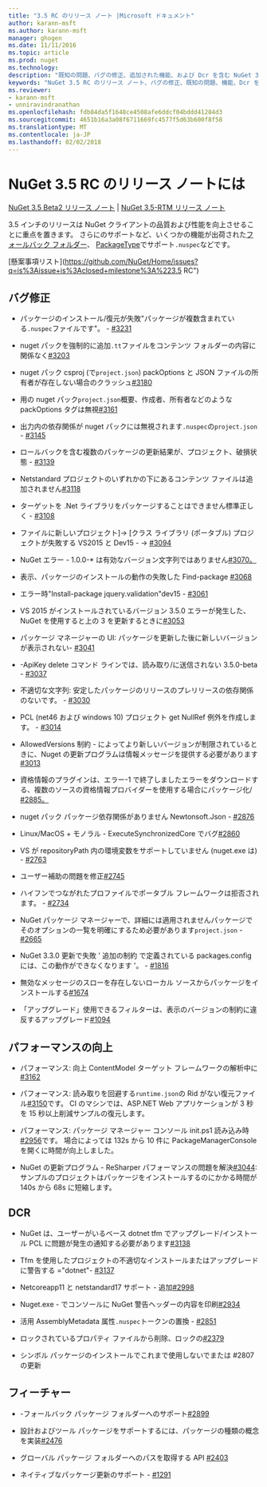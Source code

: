 ```yaml
---
title: "3.5 RC のリリース ノート |Microsoft ドキュメント"
author: karann-msft
ms.author: karann-msft
manager: ghogen
ms.date: 11/11/2016
ms.topic: article
ms.prod: nuget
ms.technology: 
description: "既知の問題、バグの修正、追加された機能、および Dcr を含む NuGet 3.5 RC のリリース ノートします。"
keywords: "NuGet 3.5 RC のリリース ノート、バグの修正、既知の問題、機能、Dcr を追加します。"
ms.reviewer:
- karann-msft
- unniravindranathan
ms.openlocfilehash: fdb84da5f1648ce4508afe6ddcf04bddd41284d3
ms.sourcegitcommit: 4651b16a3a08f6711669fc4577f5d63b600f8f58
ms.translationtype: MT
ms.contentlocale: ja-JP
ms.lasthandoff: 02/02/2018
---
```

# <a name="nuget-35-rc-release-notes"></a>NuGet 3.5 RC のリリース ノートには

[NuGet 3.5 Beta2 リリース ノート](../release-notes/nuget-3.5-Beta2.md) | [NuGet 3.5-RTM リリース ノート](../release-notes/nuget-3.5-RTM.md)

3.5 インチのリリースは NuGet クライアントの品質および性能を向上させることに重点を置きます。 さらにのサポートなど、いくつかの機能が出荷された[フォールバック フォルダー](https://github.com/NuGet/Home/issues/2899)、 [PackageType](https://github.com/NuGet/Home/issues/2476)でサポート`.nuspec`などです。

[懸案事項リスト](https://github.com/NuGet/Home/issues?q=is%3Aissue+is%3Aclosed+milestone%3A%223.5 RC")

## <a name="bug-fixes"></a>バグ修正

* パッケージのインストール/復元が失敗"パッケージが複数含まれている`.nuspec`ファイルです"。 - [#3231](https://github.com/NuGet/Home/issues/3231)

* nuget パックを強制的に追加`.tt`ファイルをコンテンツ フォルダーの内容に関係なく[#3203](https://github.com/NuGet/Home/issues/3203)

* nuget パック csproj (で`project.json`) packOptions と JSON ファイルの所有者が存在しない場合のクラッシュ[#3180](https://github.com/NuGet/Home/issues/3180)

* 用の nuget パック`project.json`概要、作成者、所有者などのような packOptions タグは無視[#3161](https://github.com/NuGet/Home/issues/3161)

* 出力内の依存関係が nuget パックには無視されます`.nuspec`の`project.json`  -  [#3145](https://github.com/NuGet/Home/issues/3145)

* ロールバックを含む複数のパッケージの更新結果が、プロジェクト、破損状態 - [#3139](https://github.com/NuGet/Home/issues/3139)

* Netstandard プロジェクトのいずれかの下にあるコンテンツ ファイルは追加されません[#3118](https://github.com/NuGet/Home/issues/3118)

* ターゲットを .Net ライブラリをパッケージすることはできません標準正しく - [#3108](https://github.com/NuGet/Home/issues/3108)

* ファイルに新しいプロジェクト]-> [クラス ライブラリ (ポータブル) プロジェクトが失敗する VS2015 と Dev15 - -> [#3094](https://github.com/NuGet/Home/issues/3094)

* NuGet エラー - 1.0.0-* は有効なバージョン文字列ではありません[#3070。](https://github.com/NuGet/Home/issues/3070)

* 表示、パッケージのインストールの動作の失敗した Find-package [#3068](https://github.com/NuGet/Home/issues/3068)

* エラー時"Install-package jquery.validation"dev15 -  [#3061](https://github.com/NuGet/Home/issues/3061)

* VS 2015 がインストールされているバージョン 3.5.0 エラーが発生した、NuGet を使用すると上の 3 を更新するときに[#3053](https://github.com/NuGet/Home/issues/3053)

* パッケージ マネージャーの UI: パッケージを更新した後に新しいバージョンが表示されない- [#3041](https://github.com/NuGet/Home/issues/3041)

* -ApiKey delete コマンド ラインでは、読み取り/に送信されない 3.5.0-beta - [#3037](https://github.com/NuGet/Home/issues/3037)

* 不適切な文字列: 安定したパッケージのリリースのプレリリースの依存関係のないです。 - [#3030](https://github.com/NuGet/Home/issues/3030)

* PCL (net46 および windows 10) プロジェクト get NullRef 例外を作成します。 - [#3014](https://github.com/NuGet/Home/issues/3014)

* AllowedVersions 制約 - によってより新しいバージョンが制限されているときに、Nuget の更新プログラムは情報メッセージを提供する必要があります[#3013](https://github.com/NuGet/Home/issues/3013)

* 資格情報のプラグインは、エラー-1 で終了しましたエラーをダウンロードする、複数のソースの資格情報プロバイダーを使用する場合にパッケージ化/ [#2885。](https://github.com/NuGet/Home/issues/2885)

* nuget パック パッケージ依存関係がありません Newtonsoft.Json - [#2876](https://github.com/NuGet/Home/issues/2876)

* Linux/MacOS + モノラル - ExecuteSynchronizedCore でバグ[#2860](https://github.com/NuGet/Home/issues/2860)

* VS が repositoryPath 内の環境変数をサポートしていません (nuget.exe は) - [#2763](https://github.com/NuGet/Home/issues/2763)

* ユーザー補助の問題を修正[#2745](https://github.com/NuGet/Home/issues/2745)

* ハイフンでつながれたプロファイルでポータブル フレームワークは拒否されます。 - [#2734](https://github.com/NuGet/Home/issues/2734)

* NuGet パッケージ マネージャーで、詳細には適用されませんパッケージでそのオプションの一覧を明確にするため必要があります`project.json`  -  [#2665](https://github.com/NuGet/Home/issues/2665)

* NuGet 3.3.0 更新で失敗 ' 追加の制約 で定義されている packages.config には、この動作ができなくなります '。 - [#1816](https://github.com/NuGet/Home/issues/1816)

* 無効なメッセージのスローを存在しないローカル ソースからパッケージをインストールする[#1674](https://github.com/NuGet/Home/issues/1674)

* 「アップグレード」使用できるフィルターは、表示のバージョンの制約に違反するアップグレード[#1094](https://github.com/NuGet/Home/issues/1094)

## <a name="performance-improvements"></a>パフォーマンスの向上

* パフォーマンス: 向上 ContentModel ターゲット フレームワークの解析中に[#3162](https://github.com/NuGet/Home/issues/3162)

* パフォーマンス: 読み取りを回避する`runtime.json`の Rid がない復元ファイル[#3150](https://github.com/NuGet/Home/issues/3150)です。 CI のマシンでは、ASP.NET Web アプリケーションが 3 秒を 15 秒以上削減サンプルの復元します。

* パフォーマンス: パッケージ マネージャー コンソール init.ps1 読み込み時[#2956](https://github.com/NuGet/Home/issues/2956)です。 場合によっては 132s から 10 件に PackageManagerConsole を開くに時間が向上しました。

* NuGet の更新プログラム - ReSharper パフォーマンスの問題を解決[#3044](https://github.com/NuGet/Home/issues/3044): サンプルのプロジェクトはパッケージをインストールするのにかかる時間が 140s から 68s に短縮します。

## <a name="dcrs"></a>DCR

* NuGet は、ユーザーがいるベース dotnet tfm でアップグレード/インストール PCL に問題が発生の通知する必要があります[#3138](https://github.com/NuGet/Home/issues/3138)

* Tfm を使用したプロジェクトの不適切なインストールまたはアップグレードに警告する ="dotnet"- [#3137](https://github.com/NuGet/Home/issues/3137)

* Netcoreapp11 と netstandard17 サポート - 追加[#2998](https://github.com/NuGet/Home/issues/2998)

* Nuget.exe - でコンソールに NuGet 警告ヘッダーの内容を印刷[#2934](https://github.com/NuGet/Home/issues/2934)

* 活用 AssemblyMetadata 属性`.nuspec`トークンの置換 - [#2851](https://github.com/NuGet/Home/issues/2851)

* ロックされているプロパティ ファイルから削除、ロックの[#2379](https://github.com/NuGet/Home/issues/2379)

* シンボル パッケージのインストールでこれまで使用しないでまたは #2807 の更新

## <a name="features"></a>フィーチャー

* -フォールバック パッケージ フォルダーへのサポート[#2899](https://github.com/NuGet/Home/issues/2899)

* 設計およびツール パッケージをサポートするには、パッケージの種類の概念を実装[#2476](https://github.com/NuGet/Home/issues/2476)

* グローバル パッケージ フォルダーへのパスを取得する API [#2403](https://github.com/NuGet/Home/issues/2403)

* ネイティブなパッケージ更新のサポート - [#1291](https://github.com/NuGet/Home/issues/1291)
